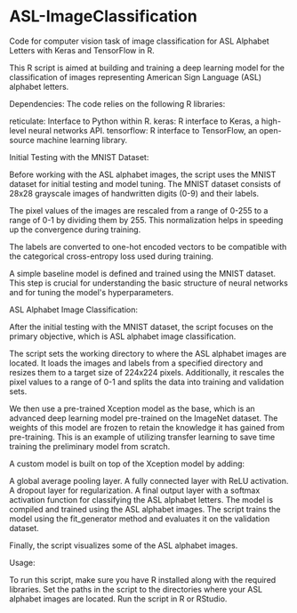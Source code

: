 # ASL-ImageClassification

Code for computer vision task of image classification for ASL Alphabet Letters with Keras and TensorFlow in R.

This R script is aimed at building and training a deep learning model for the classification of images representing American Sign Language (ASL) alphabet letters.

Dependencies:
The code relies on the following R libraries:

reticulate: Interface to Python within R.
keras: R interface to Keras, a high-level neural networks API.
tensorflow: R interface to TensorFlow, an open-source machine learning library.

Initial Testing with the MNIST Dataset:

Before working with the ASL alphabet images, the script uses the MNIST dataset for initial testing and model tuning. The MNIST dataset consists of 28x28 grayscale images of handwritten digits (0-9) and their labels.

The pixel values of the images are rescaled from a range of 0-255 to a range of 0-1 by dividing them by 255. This normalization helps in speeding up the convergence during training.

The labels are converted to one-hot encoded vectors to be compatible with the categorical cross-entropy loss used during training.

A simple baseline model is defined and trained using the MNIST dataset. This step is crucial for understanding the basic structure of neural networks and for tuning the model's hyperparameters.

ASL Alphabet Image Classification:

After the initial testing with the MNIST dataset, the script focuses on the primary objective, which is ASL alphabet image classification.

The script sets the working directory to where the ASL alphabet images are located. It loads the images and labels from a specified directory and resizes them to a target size of 224x224 pixels. Additionally, it rescales the pixel values to a range of 0-1 and splits the data into training and validation sets.

We then use a pre-trained Xception model as the base, which is an advanced deep learning model pre-trained on the ImageNet dataset. The weights of this model are frozen to retain the knowledge it has gained from pre-training. This is an example of utilizing transfer learning to save time training the preliminary model from scratch.

A custom model is built on top of the Xception model by adding:

A global average pooling layer.
A fully connected layer with ReLU activation.
A dropout layer for regularization.
A final output layer with a softmax activation function for classifying the ASL alphabet letters.
The model is compiled and trained using the ASL alphabet images. The script trains the model using the fit_generator method and evaluates it on the validation dataset.

Finally, the script visualizes some of the ASL alphabet images.

Usage:

To run this script, make sure you have R installed along with the required libraries. Set the paths in the script to the directories where your ASL alphabet images are located. Run the script in R or RStudio.

